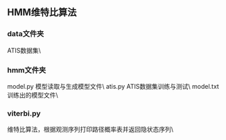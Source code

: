 ## HMM维特比算法
### data文件夹
ATIS数据集\\
### hmm文件夹
model.py 模型读取与生成模型文件\\
atis.py ATIS数据集训练与测试\\
model.txt 训练出的模型文件\\
### viterbi.py
维特比算法，根据观测序列打印路径概率表并返回隐状态序列\\
